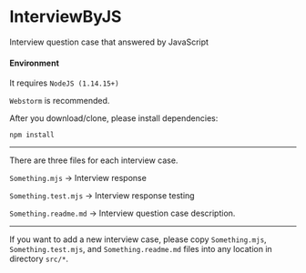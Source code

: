# InterviewByJS
Interview question case that answered by JavaScript

#### Environment

It requires `NodeJS (1.14.15+)`

`Webstorm` is recommended. 

After you download/clone, please install dependencies: 
```
npm install
```

<hr>

There are three files for each interview case. 

`Something.mjs` -> Interview response

`Something.test.mjs` -> Interview response testing

`Something.readme.md` -> Interview question case description. 

<hr>

If you want to add a new interview case, please copy `Something.mjs`, `Something.test.mjs`, and `Something.readme.md` files into any location in directory `src/*`. 


